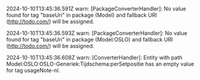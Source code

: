 2024-10-10T13:45:36.591Z warn: [PackageConverterHandler]: No value found for tag "baseUri" in package (Model) and fallback URI (http://todo.com/) will be assigned.

2024-10-10T13:45:36.593Z warn: [PackageConverterHandler]: No value found for tag "baseUri" in package (Model:OSLO) and fallback URI (http://todo.com/) will be assigned.

2024-10-10T13:45:36.608Z warn: [ConverterHandler]: Entity with path Model:OSLO:OSLO-Generiek:Tijdschema:perSetpositie has an empty value for tag usageNote-nl.

